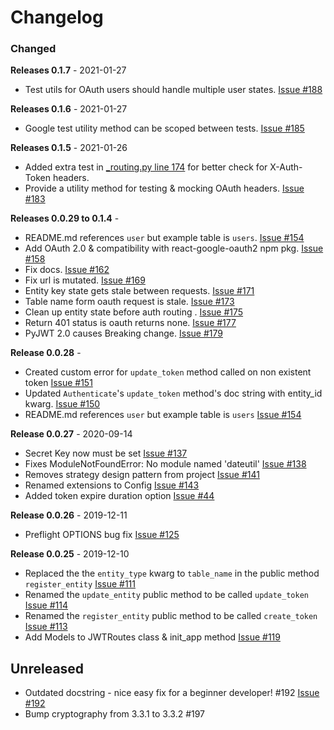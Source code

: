# Changelog

### Changed
**Releases 0.1.7** - 2021-01-27
- Test utils for OAuth users should handle multiple user states. [Issue #188](https://github.com/joegasewicz/flask-jwt-router/pull/188)

**Releases 0.1.6** - 2021-01-27
- Google test utility method can be scoped between tests. [Issue #185](https://github.com/joegasewicz/flask-jwt-router/issues/185)

**Releases 0.1.5** - 2021-01-26
- Added extra test in  [_routing.py line 174](https://github.com/joegasewicz/flask-jwt-router/blob/6ee5bcfb772b6cb66a5c621cf466014b94eaf635/flask_jwt_router/_routing.py#L174) for better check for X-Auth-Token headers.
- Provide a utility method for testing & mocking OAuth headers. [Issue #183](https://github.com/joegasewicz/flask-jwt-router/issues/183)

**Releases 0.0.29 to 0.1.4** -

- README.md references `user` but example table is `users`. [Issue #154](https://github.com/joegasewicz/flask-jwt-router/issues/154)
- Add OAuth 2.0 & compatibility with react-google-oauth2 npm pkg. [Issue #158](https://github.com/joegasewicz/flask-jwt-router/issues/158)
- Fix docs. [Issue #162](https://github.com/joegasewicz/flask-jwt-router/issues/162)
- Fix url is mutated. [Issue #169](https://github.com/joegasewicz/flask-jwt-router/issues/169)
- Entity key state gets stale between requests. [Issue #171](https://github.com/joegasewicz/flask-jwt-router/issues/171)
- Table name form oauth request is stale. [Issue #173](https://github.com/joegasewicz/flask-jwt-router/issues/173)
- Clean up entity state before auth routing . [Issue #175](https://github.com/joegasewicz/flask-jwt-router/issues/175)
- Return 401 status is oauth returns none. [Issue #177](https://github.com/joegasewicz/flask-jwt-router/issues/177)
- PyJWT 2.0 causes Breaking change. [Issue #179](https://github.com/joegasewicz/flask-jwt-router/issues/179)

**Release 0.0.28** -

- Created custom error for `update_token` method called on non existent token [Issue #151](https://github.com/joegasewicz/flask-jwt-router/issues/151)
- Updated `Authenticate`'s `update_token` method's doc string with entity_id kwarg. [Issue #150](https://github.com/joegasewicz/flask-jwt-router/issues/150) 
- README.md references `user` but example table is `users` [Issue #154](https://github.com/joegasewicz/flask-jwt-router/issues/154)

**Release 0.0.27** - 2020-09-14

-   Secret Key now must be set [Issue #137](https://github.com/joegasewicz/flask-jwt-router/issues/137)
-   Fixes ModuleNotFoundError: No module named 'dateutil' [Issue #138](https://github.com/joegasewicz/flask-jwt-router/issues/138)
-   Removes strategy design pattern from project [Issue #141](https://github.com/joegasewicz/flask-jwt-router/issues/141)
-   Renamed extensions to Config [Issue #143](https://github.com/joegasewicz/flask-jwt-router/issues/143)
-   Added token expire duration option [Issue #44](https://github.com/joegasewicz/flask-jwt-router/issues/44)

**Release 0.0.26** - 2019-12-11

-   Preflight OPTIONS bug fix [Issue #125](https://github.com/joegasewicz/Flask-JWT-Router/issues/125)

**Release 0.0.25** - 2019-12-10

-   Replaced the the `entity_type` kwarg to `table_name` in the public method `register_entity` [Issue #111](https://github.com/joegasewicz/Flask-JWT-Router/issues/111)
-   Renamed the `update_entity` public method to be called `update_token` [Issue #114](https://github.com/joegasewicz/Flask-JWT-Router/issues/114)
-   Renamed the `register_entity` public method to be called `create_token` [Issue #113](https://github.com/joegasewicz/Flask-JWT-Router/issues/113)
-   Add Models to JWTRoutes class & init_app method [Issue #119](https://github.com/joegasewicz/Flask-JWT-Router/issues/119)

## Unreleased
-   Outdated docstring - nice easy fix for a beginner developer! #192 [Issue #192](https://github.com/joegasewicz/flask-jwt-router/issues/192)
-   Bump cryptography from 3.3.1 to 3.3.2 #197

